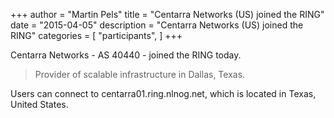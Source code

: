 +++
author = "Martin Pels"
title = "Centarra Networks (US) joined the RING"
date = "2015-04-05"
description = "Centarra Networks (US) joined the RING"
categories = [
    "participants",
]
+++

Centarra Networks - AS 40440 - joined the RING today.

> Provider of scalable infrastructure in Dallas, Texas.

Users can connect to centarra01.ring.nlnog.net, which is located in Texas, United States.


